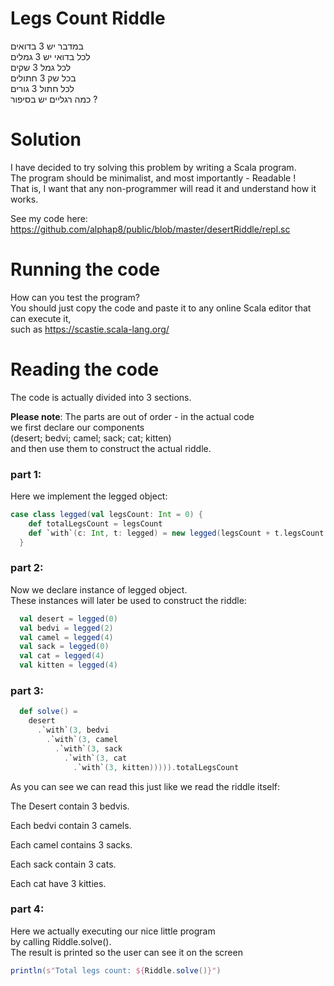 # Legs Count Riddle
במדבר יש 3 בדואים   
לכל בדואי יש 3 גמלים   
לכל גמל 3 שקים   
בכל שק 3 חתולים   
לכל חתול 3 גורים   
כמה רגליים יש בסיפור ?  


# Solution
I have decided to try solving this problem by writing a Scala program.  
The program should be minimalist, and most importantly - Readable !  
That is, I want that any non-programmer will read it and understand how it works.

See my code here: https://github.com/alphap8/public/blob/master/desertRiddle/repl.sc


# Running the code
How can you test the program?  
You should just copy the code and paste it to any online Scala editor that can execute it,  
such as https://scastie.scala-lang.org/

# Reading the code
The code is actually divided into 3 sections.

**Please note**: The parts are out of order - in the actual code  
we first declare our components  
(desert; bedvi; camel; sack; cat; kitten)  
and then use them to construct the actual riddle.

### part 1:
Here we implement the legged object:
```scala
case class legged(val legsCount: Int = 0) {
    def totalLegsCount = legsCount
    def `with`(c: Int, t: legged) = new legged(legsCount + t.legsCount * c)
  }
```
### part 2:
Now we declare instance of legged object.  
These instances will later be used to construct the riddle:
```scala
  val desert = legged(0)
  val bedvi = legged(2)
  val camel = legged(4)
  val sack = legged(0)
  val cat = legged(4)
  val kitten = legged(4)
```

### part 3:
```scala
  def solve() =
    desert
      .`with`(3, bedvi
        .`with`(3, camel
          .`with`(3, sack
            .`with`(3, cat
              .`with`(3, kitten))))).totalLegsCount
```
As you can see we can read this just like we read the riddle itself:

The Desert contain 3 bedvis.

Each bedvi contain 3 camels.

Each camel contains 3 sacks.

Each sack contain 3 cats.

Each cat have 3 kitties.

### part 4:
Here we actually executing our nice little program  
by calling Riddle.solve().  
The result is printed so the user can see it on the screen 
```scala
println(s"Total legs count: ${Riddle.solve()}")
```


